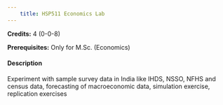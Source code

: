```yaml
---
    title: HSP511 Economics Lab
---
```

**Credits:** 4 (0-0-8)



**Prerequisites:** Only for M.Sc. (Economics)

#### Description 
Experiment with sample survey data in India like IHDS, NSSO, NFHS and census data, forecasting of macroeconomic data, simulation exercise, replication exercises